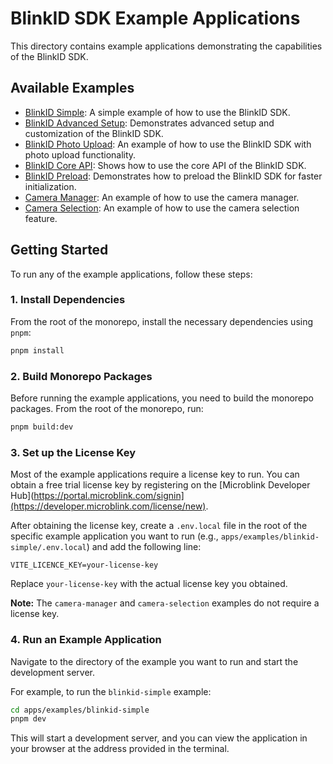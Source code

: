 # BlinkID SDK Example Applications

This directory contains example applications demonstrating the capabilities of the BlinkID SDK.

## Available Examples

*   [BlinkID Simple](./blinkid-simple/): A simple example of how to use the BlinkID SDK.
*   [BlinkID Advanced Setup](./blinkid-advanced-setup/): Demonstrates advanced setup and customization of the BlinkID SDK.
*   [BlinkID Photo Upload](./blinkid-photo-upload/): An example of how to use the BlinkID SDK with photo upload functionality.
*   [BlinkID Core API](./blinkid-core-api/): Shows how to use the core API of the BlinkID SDK.
*   [BlinkID Preload](./blinkid-preload/): Demonstrates how to preload the BlinkID SDK for faster initialization.
*   [Camera Manager](./camera-manager/): An example of how to use the camera manager.
*   [Camera Selection](./camera-selection/): An example of how to use the camera selection feature.

## Getting Started

To run any of the example applications, follow these steps:

### 1. Install Dependencies

From the root of the monorepo, install the necessary dependencies using `pnpm`:

```bash
pnpm install
```

### 2. Build Monorepo Packages

Before running the example applications, you need to build the monorepo packages. From the root of the monorepo, run:

```bash
pnpm build:dev
```

### 3. Set up the License Key

Most of the example applications require a license key to run. You can obtain a free trial license key by registering on the [Microblink Developer Hub](https://portal.microblink.com/signin](https://developer.microblink.com/license/new).

After obtaining the license key, create a `.env.local` file in the root of the specific example application you want to run (e.g., `apps/examples/blinkid-simple/.env.local`) and add the following line:

```
VITE_LICENCE_KEY=your-license-key
```

Replace `your-license-key` with the actual license key you obtained.

**Note:** The `camera-manager` and `camera-selection` examples do not require a license key.

### 4. Run an Example Application

Navigate to the directory of the example you want to run and start the development server.

For example, to run the `blinkid-simple` example:

```bash
cd apps/examples/blinkid-simple
pnpm dev
```

This will start a development server, and you can view the application in your browser at the address provided in the terminal. 
